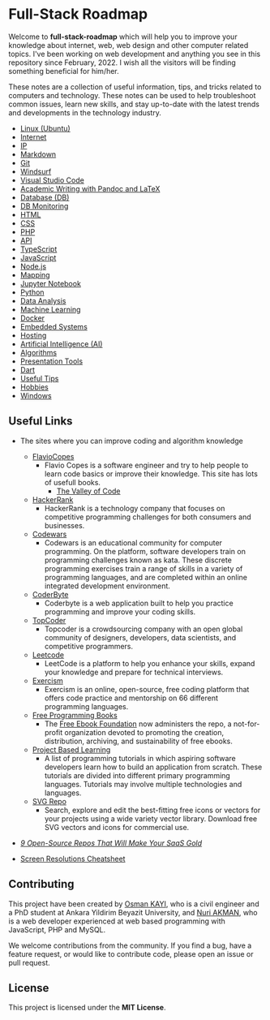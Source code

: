 # Full-Stack Roadmap

Welcome to **full-stack-roadmap** which will help you to improve your knowledge about internet, web, web design and other computer related topics. I've been working on web development and anything you see in this repository since February, 2022. I wish all the visitors will be finding something beneficial for him/her.

These notes are a collection of useful information, tips, and tricks related to computers and technology. These notes can be used to help troubleshoot common issues, learn new skills, and stay up-to-date with the latest trends and developments in the technology industry.

- [Linux (Ubuntu)](./linux/)
- [Internet](./internet/)
- [IP](./ip/)
- [Markdown](./markdown/)
- [Git](./git/)
- [Windsurf](./windsurf/)
- [Visual Studio Code](./vscode/)
- [Academic Writing with Pandoc and LaTeX](./academic.writing/)
- [Database (DB)](./db/)
- [DB Monitoring](./db.monitoring/)
- [HTML](./html/)
- [CSS](./css/)
- [PHP](./php/)
- [API](./api/)
- [TypeScript](./typescript/)
- [JavaScript](./javascript/)
- [Node.js](./node.js/)
- [Mapping](./mapping/)
- [Jupyter Notebook](./jupyter.notebook/)
- [Python](./python/)
- [Data Analysis](./data.analysis/)
- [Machine Learning](./machine.learning/)
- [Docker](./docker/)
- [Embedded Systems](./embedded.systems/)
- [Hosting](./hosting/)
- [Artificial Intelligence (AI)](./ai/)
- [Algorithms](./algorithms/)
- [Presentation Tools](./presentation/)
- [Dart](./dart/)
- [Useful Tips](./useful.tips//)
- [Hobbies](./hobbies//)
- [Windows](./windows/)

## Useful Links

- The sites where you can improve coding and algorithm knowledge

  - [FlavioCopes](https://flaviocopes.com/books/)
    - Flavio Copes is a software engineer and try to help people to learn code basics or improve their knowledge. This site has lots of usefull books.
      - [The Valley of Code](https://thevalleyofcode.com/)
  - [HackerRank](https://www.hackerrank.com/)
    - HackerRank is a technology company that focuses on competitive programming challenges for both consumers and businesses.
  - [Codewars](https://www.codewars.com/)
    - Codewars is an educational community for computer programming. On the platform, software developers train on programming challenges known as kata. These discrete programming exercises train a range of skills in a variety of programming languages, and are completed within an online integrated development environment.
  - [CoderByte](https://coderbyte.com/)
    - Coderbyte is a web application built to help you practice programming and improve your coding skills.
  - [TopCoder](https://www.topcoder.com/)
    - Topcoder is a crowdsourcing company with an open global community of designers, developers, data scientists, and competitive programmers.
  - [Leetcode](https://leetcode.com/)
    - LeetCode is a platform to help you enhance your skills, expand your knowledge and prepare for technical interviews.
  - [Exercism](https://exercism.org/)
    - Exercism is an online, open-source, free coding platform that offers code practice and mentorship on 66 different programming languages.
  - [Free Programming Books](https://github.com/EbookFoundation/free-programming-books)
    - The [Free Ebook Foundation](https://ebookfoundation.org/) now administers the repo, a not-for-profit organization devoted to promoting the creation, distribution, archiving, and sustainability of free ebooks.
  - [Project Based Learning](https://github.com/practical-tutorials/project-based-learning?tab=readme-ov-file#python)
    - A list of programming tutorials in which aspiring software developers learn how to build an application from scratch. These tutorials are divided into different primary programming languages. Tutorials may involve multiple technologies and languages.
  - [SVG Repo](https://www.svgrepo.com/)
    - Search, explore and edit the best-fitting free icons or vectors for your projects using a wide variety vector library. Download free SVG vectors and icons for commercial use.

- _[9 Open-Source Repos That Will Make Your SaaS Gold](https://dev.to/nathan_tarbert/9-open-source-repos-that-will-make-your-saas-gold-54h7)_
- [Screen Resolutions Cheatsheet](https://quickref.me/resolutions)

## Contributing

This project have been created by [Osman KAYI](https://github.com/OsmanKAYI), who is a civil engineer and a PhD student at Ankara Yildirim Beyazit University, and [Nuri AKMAN](https://github.com/nuriakman), who is a web developer experienced at web based programming with JavaScript, PHP and MySQL.

We welcome contributions from the community. If you find a bug, have a feature request, or would like to contribute code, please open an issue or pull request.

## License

This project is licensed under the **MIT License**.

